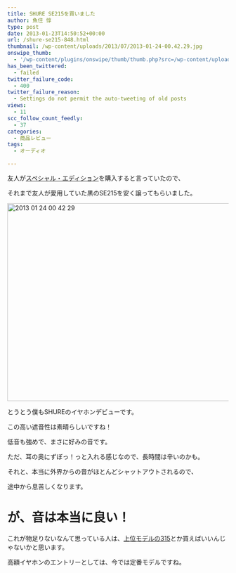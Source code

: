 ```yaml
---
title: SHURE SE215を買いました
author: 魚住 惇
type: post
date: 2013-01-23T14:50:52+00:00
url: /shure-se215-848.html
thumbnail: /wp-content/uploads/2013/07/2013-01-24-00.42.29.jpg
onswipe_thumb:
  - '/wp-content/plugins/onswipe/thumb/thumb.php?src=/wp-content/uploads/2013/01/2013-01-24-00.42.29.jpg&amp;w=600&amp;h=800&amp;zc=1&amp;q=75&amp;f=0'
has_been_twittered:
  - failed
twitter_failure_code:
  - 400
twitter_failure_reason:
  - Settings do not permit the auto-tweeting of old posts
views:
  - 11
scc_follow_count_feedly:
  - 37
categories:
  - 商品レビュー
tags:
  - オーディオ

---
```

友人が[スペシャル・エディション][1]を購入すると言っていたので、

それまで友人が愛用していた黒のSE215を安く譲ってもらいました。</p> 

[<img decoding="async" loading="lazy" title="2013-01-24 00.42.29.jpg" src="/wp-content/uploads/2013/01/2013-01-24-00.42.29.jpg" alt="2013 01 24 00 42 29" width="600" height="450" border="0" />][1]

<!--more-->

とうとう僕もSHUREのイヤホンデビューです。

この高い遮音性は素晴らしいですね！

低音も強めで、まさに好みの音です。</p> 

ただ、耳の奥にずぼっ！っと入れる感じなので、長時間は辛いのかも。</p> 

それと、本当に外界からの音がほとんどシャットアウトされるので、

途中から息苦しくなります。</p> 

# が、音は本当に良い！

これが物足りないなんて思っている人は、[上位モデルの315][2]とか買えばいいんじゃないかと思います。</p> 

高額イヤホンのエントリーとしては、今では定番モデルですね。

 [1]: http://www.amazon.co.jp/exec/obidos/ASIN/B00A16BT4E/jn050191-22
 [2]: http://www.amazon.co.jp/gp/product/B00445ZDM2/ref=as_li_ss_tl?ie=UTF8&camp=247&creative=7399&creativeASIN=B00445ZDM2&linkCode=as2&tag=jn050191-22